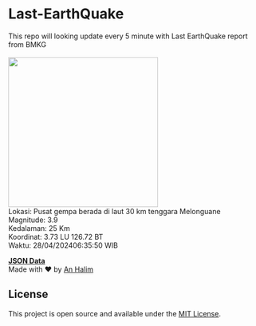 # Last-EarthQuake
This repo will looking update every 5 minute with Last EarthQuake report from BMKG
<br>
<br>
<img src="https://static.bmkg.go.id/20240428063550.mmi.jpg" width="300"/>
<br>
Lokasi: Pusat gempa berada di laut 30 km tenggara Melonguane <br>
Magnitude: 3.9 <br>
Kedalaman: 25 Km <br>
Koordinat: 3.73 LU 126.72 BT <br>
Waktu: 28/04/202406:35:50 WIB <br>

<a href="./data/data.json">**JSON Data**</a>
<br>
Made with ❤️ by <a href="https://github.com/an-halim">An Halim</a>
## License

This project is open source and available under the [MIT License](LICENSE).
